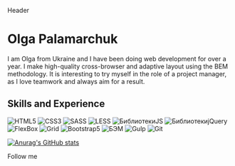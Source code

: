 Header

# Olga Palamarchuk

I am Olga from Ukraine and I have been doing web development for over a year. I make high-quality cross-browser and adaptive layout using the BEM methodology. It is interesting to try myself in the role of a project manager, as I love teamwork and always aim for a result.

## Skills and Experience

![HTML5](https://img.shields.io/badge/-HTML5-090909?style=for-the-badge&logo=HTML5&logocolor=ff471a)
![CSS3](https://img.shields.io/badge/-CSS3-090909?style=for-the-badge&logo=CSS3&logocolor=0066ff)
![SASS](https://img.shields.io/badge/-SASS-090909?style=for-the-badge&logo=SASS&logocolor=ff3399)
![LESS](https://img.shields.io/badge/-LESS-090909?style=for-the-badge&logo=LESS&logocolor=003d99)
![БиблиотекиJS](https://img.shields.io/badge/-БиблиотекиJS-090909?style=for-the-badge&logo=БиблиотекиJS&logocolor=ffdb4d)
![БиблиотекиjQuery](https://img.shields.io/badge/-БиблиотекиjQuery-090909?style=for-the-badge&logo=БиблиотекиjQuery&logocolor=0099ff)
![FlexBox](https://img.shields.io/badge/-FlexBox-090909?style=for-the-badge&logo=FlexBox&logocolor=0099ff)
![Grid](https://img.shields.io/badge/-Grid-090909?style=for-the-badge&logo=Grid&logocolor=ffffff)
![Bootstrap5](https://img.shields.io/badge/-Bootstrap5-090909?style=for-the-badge&logo=Bootstrap5&logocolor=9933ff)
![БЭМ](https://img.shields.io/badge/-БЭМ-090909?style=for-the-badge&logo=БЭМ&logocolor=ffffff)
![Gulp](https://img.shields.io/badge/-Gulp-090909?style=for-the-badge&logo=Gulp&logocolor=ff5050)
![Git](https://img.shields.io/badge/-Git-090909?style=for-the-badge&logo=Git&logocolor=f2f2f2)





[![Anurag's GitHub stats](https://github-readme-stats.vercel.app/api?username=Olgavln)](https://github.com/anuraghazra/github-readme-stats)

Follow me
